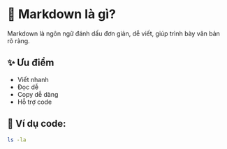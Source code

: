 # 🧾 Markdown là gì?

Markdown là ngôn ngữ đánh dấu đơn giản, dễ viết, giúp trình bày văn bản rõ ràng.

## ✨ Ưu điểm

- Viết nhanh
- Đọc dễ
- Copy dễ dàng
- Hỗ trợ code

## 🔧 Ví dụ code:

```bash
ls -la
